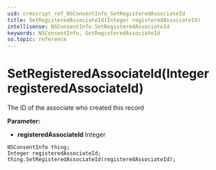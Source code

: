 ```yaml
---
uid: crmscript_ref_NSConsentInfo_SetRegisteredAssociateId
title: SetRegisteredAssociateId(Integer registeredAssociateId)
intellisense: NSConsentInfo.SetRegisteredAssociateId
keywords: NSConsentInfo, GetRegisteredAssociateId
so.topic: reference
---
```


# SetRegisteredAssociateId(Integer registeredAssociateId)

The ID of the associate who created this record

**Parameter:** 
* **registeredAssociateId** Integer

```crmscript
NSConsentInfo thing;
Integer registeredAssociateId;
thing.SetRegisteredAssociateId(registeredAssociateId);
```


